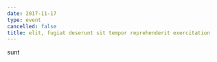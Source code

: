 ```yaml
---
date: 2017-11-17
type: event
cancelled: false
title: elit, fugiat deserunt sit tempor reprehenderit exercitation
---
```

sunt